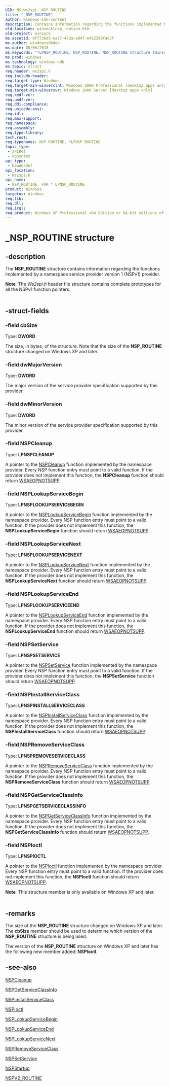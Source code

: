 ```yaml
---
UID: NS:ws2spi._NSP_ROUTINE
title: "_NSP_ROUTINE"
author: windows-sdk-content
description: Contains information regarding the functions implemented by a namespace service provider version 1 (NSPv1) provider.
old-location: winsock\nsp_routine.htm
old-project: winsock
ms.assetid: 8f7736d5-ea77-472a-a94f-e422398fae3f
ms.author: windowssdkdev
ms.date: 08/06/2018
ms.keywords: "*LPNSP_ROUTINE, NSP_ROUTINE, NSP_ROUTINE structure [Winsock], NSP_ROUTINE,FAR * LPNSP_ROUTINE, NSP_ROUTINE,FAR * LPNSP_ROUTINE structure [Winsock], _NSP_ROUTINE, winsock.nsp_routine, ws2spi/NSP_ROUTINE"
ms.prod: windows
ms.technology: windows-sdk
ms.topic: struct
req.header: ws2spi.h
req.include-header: 
req.target-type: Windows
req.target-min-winverclnt: Windows 2000 Professional [desktop apps only]
req.target-min-winversvr: Windows 2000 Server [desktop apps only]
req.kmdf-ver: 
req.umdf-ver: 
req.ddi-compliance: 
req.unicode-ansi: 
req.idl: 
req.max-support: 
req.namespace: 
req.assembly: 
req.type-library: 
tech.root: 
req.typenames: NSP_ROUTINE, *LPNSP_ROUTINE
topic_type:
 - APIRef
 - kbSyntax
api_type:
 - HeaderDef
api_location:
 - Ws2spi.h
api_name:
 - NSP_ROUTINE, FAR * LPNSP_ROUTINE
product: Windows
targetos: Windows
req.lib: 
req.dll: 
req.irql: 
req.product: Windows XP Professional x64 Edition or 64-bit editions of     Windows Server 2003
---
```


# _NSP_ROUTINE structure


## -description


The <b>NSP_ROUTINE</b> structure contains information regarding the functions implemented by a namespace service provider version 1 (NSPv1) provider.
<div class="alert"><b>Note</b>  The <i>Ws2spi.h</i> header file structure contains complete prototypes for all the NSPv1 function pointers.</div><div> </div>

## -struct-fields




### -field cbSize

Type: <b>DWORD</b>

The size, in bytes, of the structure. Note that the size of the <b>NSP_ROUTINE</b> structure changed on Windows XP and later.


### -field dwMajorVersion

Type: <b>DWORD</b>

The major version of the service provider specification supported by this provider.


### -field dwMinorVersion

Type: <b>DWORD</b>

The minor version of the service provider specification supported by this provider.


### -field NSPCleanup

Type: <b>LPNSPCLEANUP</b>

A pointer to the <a href="https://msdn.microsoft.com/bef888a2-7cfd-4096-bd03-e1864af42365">NSPCleanup</a> function implemented by the namespace provider. Every NSP function entry must point to a valid function. If the provider does not implement this function, the <b>NSPCleanup</b> function should return <a href="https://msdn.microsoft.com/en-us/library/ms740668(v=VS.85).aspx">WSAEOPNOTSUPP</a>.


### -field NSPLookupServiceBegin

Type: <b>LPNSPLOOKUPSERVICEBEGIN</b>

A pointer to the <a href="https://msdn.microsoft.com/a0b71821-4434-470f-b729-370d7e1722ec">NSPLookupServiceBegin</a> function implemented by the namespace provider. Every NSP function entry must point to a valid function. If the provider does not implement this function, the <b>NSPLookupServiceBegin</b> function should return <a href="https://msdn.microsoft.com/en-us/library/ms740668(v=VS.85).aspx">WSAEOPNOTSUPP</a>.


### -field NSPLookupServiceNext

Type: <b>LPNSPLOOKUPSERVICENEXT</b>

A pointer to the <a href="https://msdn.microsoft.com/321732e4-5d48-48f4-8795-ffac208852dc">NSPLookupServiceNext</a> function implemented by the namespace provider. Every NSP function entry must point to a valid function. If the provider does not implement this function, the <b>NSPLookupServiceNext</b> function should return <a href="https://msdn.microsoft.com/en-us/library/ms740668(v=VS.85).aspx">WSAEOPNOTSUPP</a>. 



							


### -field NSPLookupServiceEnd

Type: <b>LPNSPLOOKUPSERVICEEND</b>

A pointer to the <a href="https://msdn.microsoft.com/ec72c89a-a74b-449c-996a-02057dff9137">NSPLookupServiceEnd</a> function implemented by the namespace provider. Every NSP function entry must point to a valid function. If the provider does not implement this function, the <b>NSPLookupServiceEnd</b> function should return <a href="https://msdn.microsoft.com/en-us/library/ms740668(v=VS.85).aspx">WSAEOPNOTSUPP</a>.


### -field NSPSetService

Type: <b>LPNSPSETSERVICE</b>

A pointer to the <a href="https://msdn.microsoft.com/df76ea75-c0bc-48b8-b1a7-0c510c5cc28d">NSPSetService</a> function implemented by the namespace provider. Every NSP function entry must point to a valid function. If the provider does not implement this function, the <b>NSPSetService</b> function should return <a href="https://msdn.microsoft.com/en-us/library/ms740668(v=VS.85).aspx">WSAEOPNOTSUPP</a>.


### -field NSPInstallServiceClass

Type: <b>LPNSPINSTALLSERVICECLASS</b>

A pointer to the <a href="https://msdn.microsoft.com/437a3580-e296-4f20-8921-84e522cccc1a">NSPInstallServiceClass</a> function implemented by the namespace provider. Every NSP function entry must point to a valid function. If the provider does not implement this function, the <b>NSPInstallServiceClass</b> function should return <a href="https://msdn.microsoft.com/en-us/library/ms740668(v=VS.85).aspx">WSAEOPNOTSUPP</a>. 



							


### -field NSPRemoveServiceClass

Type: <b>LPNSPREMOVESERVICECLASS</b>

A pointer to the <a href="https://msdn.microsoft.com/97313e6f-ec9e-4dcb-b888-14436259a519">NSPRemoveServiceClass</a> function implemented by the namespace provider. Every NSP function entry must point to a valid function. If the provider does not implement this function, the <b>NSPRemoveServiceClass</b> function should return <a href="https://msdn.microsoft.com/en-us/library/ms740668(v=VS.85).aspx">WSAEOPNOTSUPP</a>. 



							


### -field NSPGetServiceClassInfo

Type: <b>LPNSPGETSERVICECLASSINFO</b>

A pointer to the <a href="https://msdn.microsoft.com/babe1c96-9077-4d91-a52a-839c89d7a83b">NSPGetServiceClassInfo</a> function implemented by the namespace provider. Every NSP function entry must point to a valid function. If the provider does not implement this function, the <b>NSPGetServiceClassInfo</b> function should return <a href="https://msdn.microsoft.com/en-us/library/ms740668(v=VS.85).aspx">WSAEOPNOTSUPP</a>. 



							


### -field NSPIoctl

Type: <b>LPNSPIOCTL</b>

A pointer to the <a href="https://msdn.microsoft.com/061969f5-dbb5-47d7-820d-5af6fe6a0c62">NSPIoctl</a> function implemented by the namespace provider. Every NSP function entry must point to a valid function. If the provider does not implement this function, the <b>NSPIoctl</b> function should return <a href="https://msdn.microsoft.com/en-us/library/ms740668(v=VS.85).aspx">WSAEOPNOTSUPP</a>.

<div class="alert"><b>Note</b>  This structure member is only available on Windows XP and later.
</div>
<div> </div>

## -remarks



The size of the <b>NSP_ROUTINE</b> structure changed on Windows XP and later. The <b>cbSize</b> member should be used to determine which version of the <b>NSP_ROUTINE</b> structure is being used. 



The version of the <b>NSP_ROUTINE</b> structure on Windows XP and later has the following new member added: <b>NSPIoctl</b>.






## -see-also




<a href="https://msdn.microsoft.com/bef888a2-7cfd-4096-bd03-e1864af42365">NSPCleanup</a>



<a href="https://msdn.microsoft.com/babe1c96-9077-4d91-a52a-839c89d7a83b">NSPGetServiceClassInfo</a>



<a href="https://msdn.microsoft.com/437a3580-e296-4f20-8921-84e522cccc1a">NSPInstallServiceClass</a>



<a href="https://msdn.microsoft.com/061969f5-dbb5-47d7-820d-5af6fe6a0c62">NSPIoctl</a>



<a href="https://msdn.microsoft.com/a0b71821-4434-470f-b729-370d7e1722ec">NSPLookupServiceBegin</a>



<a href="https://msdn.microsoft.com/ec72c89a-a74b-449c-996a-02057dff9137">NSPLookupServiceEnd</a>



<a href="https://msdn.microsoft.com/321732e4-5d48-48f4-8795-ffac208852dc">NSPLookupServiceNext</a>



<a href="https://msdn.microsoft.com/97313e6f-ec9e-4dcb-b888-14436259a519">NSPRemoveServiceClass</a>



<a href="https://msdn.microsoft.com/df76ea75-c0bc-48b8-b1a7-0c510c5cc28d">NSPSetService</a>



<a href="https://msdn.microsoft.com/ed9e4ff3-736a-4037-bf85-5572f0cd279d">NSPStartup</a>



<a href="https://msdn.microsoft.com/22a4ee47-030b-4aee-b9b1-c9e33b3e4fce">NSPV2_ROUTINE</a>
 

 


